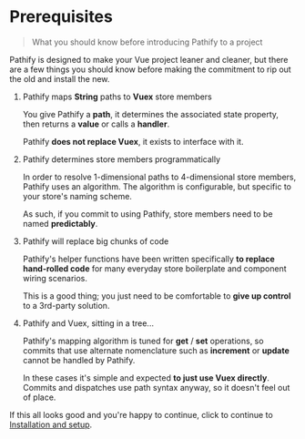 <style>
h4 {
    margin-left: -.5em;
    -border-bottom: 1px solid #EEE;
    -padding-bottom: 0.4em;
    display: list-item;
    list-style-type: decimal;
    color: #CCC !important;
    font-weight: 400 !important;
}

h4 span {
    padding-left: .5em;
}

.markdown-section li {
    padding-top: 1px;
    color: #25afaf;
    font-weight: 700;
}

.markdown-section li p {
    color: #34495e;
    padding-left: 0.5em;
    font-weight: 400;
    opacity: 0.8;
}

.markdown-section li p:first-child {
    font-family: Merriweather;
    font-weight: 400;
    font-size: 1.3em;
    font-style: italic;
    margin-bottom: -5px;
    color: #222;
    font-weight: 400;
}


.markdown-section ol {
    padding-bottom: 20px;
}

</style>

# Prerequisites

> What you should know before introducing Pathify to a project

Pathify is designed to make your Vue project leaner and cleaner, but there are a few things you should know before making the commitment to rip out the old and install the new.

1. Pathify maps **String** paths to **Vuex** store members
    
    You give Pathify a **path**, it determines the associated state property, then returns a **value** or calls a **handler**.
    
    Pathify **does not replace Vuex**, it exists to interface with it. 

2. Pathify determines store members programmatically

    In order to resolve 1-dimensional paths to 4-dimensional store members, Pathify uses an algorithm. The algorithm is configurable, but specific to your store's naming scheme.
    
    As such, if you commit to using Pathify, store members need to be named **predictably**.
    
3. Pathify will replace big chunks of code

    Pathify's helper functions have been written specifically **to replace hand-rolled code** for many everyday store boilerplate and component wiring scenarios.
    
    This is a good thing; you just need to be comfortable to **give up control** to a 3rd-party solution.
    
4. Pathify and Vuex, sitting in a tree...

    Pathify's mapping algorithm is tuned for **get** / **set** operations, so commits that use alternate nomenclature such as **increment** or **update** cannot be handled by Pathify.
    
    In these cases it's simple and expected **to just use Vuex directly**. Commits and dispatches use path syntax anyway, so it doesn't feel out of place.
    
If this all looks good and you're happy to continue, click to continue to [Installation and setup](/guide/setup).